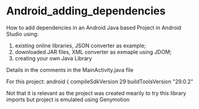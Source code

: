 # Android_adding_dependencies
How to add dependencies in an Android Java based Project in Android Studio using:
  1) existing online libraries, JSON converter as example;
  2) downloaded JAR files, XML converter as exmaple using JDOM;
  3) creating your own Java Library

Details in the comments in the MainActivity.java file

For this project:
android {
    compileSdkVersion 29
    buildToolsVersion "29.0.2"

Not that it is relevant as the project was created mearily to try this library imports but project is emulated using Genymotion
